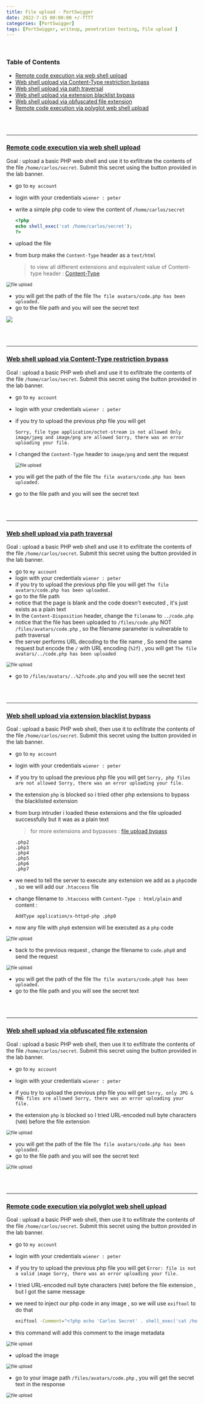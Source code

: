 ```yaml
---
title: File upload - PortSwigger
date: 2022-7-15 00:00:00 +/-TTTT
categories: [PortSwigger]
tags: [PortSwigger, writeup, penetration testing, File upload ] 
---
```




<br />



### Table of Contents

- [Remote code execution via web shell upload](#remote-code-execution-via-web-shell-upload)
- [Web shell upload via Content-Type restriction bypass](#web-shell-upload-via-content-type-restriction-bypass)
- [Web shell upload via path traversal](#web-shell-upload-via-path-traversal)
- [Web shell upload via extension blacklist bypass](#web-shell-upload-via-extension-blacklist-bypass)
- [Web shell upload via obfuscated file extension](#web-shell-upload-via-obfuscated-file-extension)
- [Remote code execution via polyglot web shell upload](#remote-code-execution-via-polyglot-web-shell-upload)

<br /><br />

----





### [Remote code execution via web shell upload](https://portswigger.net/web-security/file-upload/lab-file-upload-remote-code-execution-via-web-shell-upload)

Goal : upload a basic PHP web shell and use it to exfiltrate the contents of the file `/home/carlos/secret`. Submit this secret using the button provided in the lab banner.

- go to `my account`

- login with your credentials `wiener : peter`

- write a simple php code to view the content of `/home/carlos/secret`
  ```php
  <?php
  echo shell_exec('cat /home/carlos/secret');
  ?>
  ```

- upload the file

- from burp make the `Content-Type` header as a `text/html` 
  >to view all different extensions and equivalent value of Content-type header : [Content-Type](https://www.php.net/manual/en/function.mime-content-type.php#87856)



<img src="/assets/img/portswigger/file_upload/1_2.png" alt="file upload" style="zoom:80%;" />



- you will get the path of the file `The file avatars/code.php has been uploaded. `
- go to the file path and you will see the secret text

![](/assets/img/portswigger/file_upload/1_1.png)





<br /><br />

------





### [Web shell upload via Content-Type restriction bypass](https://portswigger.net/web-security/file-upload/lab-file-upload-web-shell-upload-via-content-type-restriction-bypass)

Goal : upload a basic PHP web shell and use it to exfiltrate the contents of the file `/home/carlos/secret`. Submit this secret using the button provided in the lab banner.

- go to `my account`

- login with your credentials `wiener : peter`

- if you try to upload the previous php file you will get 
  ```
  Sorry, file type application/octet-stream is not allowed Only image/jpeg and image/png are allowed Sorry, there was an error uploading your file.
  ```

- I changed the `Content-Type` header to  `image/png` and sent the request

  

  <img src="/assets/img/portswigger/file_upload/2_1.png" alt="file upload" style="zoom:80%;" />

  

- you will get the path of the file `The file avatars/code.php has been uploaded. `
- go to the file path and you will see the secret text

<br /><br />

------





### [Web shell upload via path traversal](https://portswigger.net/web-security/file-upload/lab-file-upload-web-shell-upload-via-path-traversal)

Goal : upload a basic PHP web shell and use it to exfiltrate the contents of the file `/home/carlos/secret`. Submit this secret using the button provided in the lab banner.

- go to `my account`
- login with your credentials `wiener : peter`
- if you try to upload the previous php file you will get `The file avatars/code.php has been uploaded.`
- go to the file path
- notice that the page is blank and the code doesn't executed , it's just exists as a plain text
- In the `Content-Disposition` header, change the `filename` to `../code.php`
- notice that the file has been uploaded to `/files/code.php` NOT `/files/avatars/code.php` , so the filename parameter is vulnerable to path traversal
- the server performs URL decoding to the file name , So send the same request but encode the `/` with URL encoding (`%2f`) , you will get `The file avatars/../code.php has been uploaded`

<img src="/assets/img/portswigger/file_upload/3_1.png" alt="file upload" style="zoom:80%;" />



- go to `/files/avatars/..%2fcode.php` and you will see the secret text



<br /><br />

------





### [Web shell upload via extension blacklist bypass](https://portswigger.net/web-security/file-upload/lab-file-upload-web-shell-upload-via-extension-blacklist-bypass)

Goal : upload a basic PHP web shell, then use it to exfiltrate the contents of the file `/home/carlos/secret`. Submit this secret using the button provided in the lab banner.

- go to `my account`

- login with your credentials `wiener : peter`

- if you try to upload the previous php file you will get `Sorry, php files are not allowed Sorry, there was an error uploading your file.`

- the extension `php` is blocked so i tried other php extensions to bypass the blacklisted extension

- from burp intruder i loaded these extensions and the file uploaded successfully but it was as a plain text
  >for more extensions and bypasses : [file upload bypass](https://book.hacktricks.xyz/pentesting-web/file-upload) 

  ```
  .php2
  .php3
  .php4
  .php5
  .php6
  .php7
  ```

- we need to tell the server to execute any extension we add as a `php`code , so we will add our `.htaccess` file

- change filename to `.htaccess` with `Content-Type : html/plain` and content : 
  ```
  AddType application/x-httpd-php .php0
  ```

- now any file with `php0` extension will be executed as a `php` code

<img src="/assets/img/portswigger/file_upload/4_1.png" alt="file upload" style="zoom:80%;" />



- back to the previous request , change the filename to `code.php0` and send the request



<img src="/assets/img/portswigger/file_upload/4_2.png" alt="file upload" style="zoom:80%;" />



- you will get the path of the file `The file avatars/code.php0 has been uploaded. `
- go to the file path and you will see the secret text



<br /><br />

------





### [Web shell upload via obfuscated file extension](https://portswigger.net/web-security/file-upload/lab-file-upload-web-shell-upload-via-obfuscated-file-extension)

Goal : upload a basic PHP web shell, then use it to exfiltrate the contents of the file `/home/carlos/secret`. Submit this secret using the button provided in the lab banner.

- go to `my account`

- login with your credentials `wiener : peter`

- if you try to upload the previous php file you will get `Sorry, only JPG & PNG files are allowed Sorry, there was an error uploading your file.`

- the extension `php` is blocked so I tried URL-encoded null byte characters (`%00`) before the file extension 



<img src="/assets/img/portswigger/file_upload/5_1.png" alt="file upload" style="zoom:80%;" />





- you will get the path of the file `The file avatars/code.php has been uploaded. `
- go to the file path and you will see the secret text

<img src="/assets/img/portswigger/file_upload/5_2.png" alt="file upload" style="zoom:80%;" />



<br /><br />

------





### [Remote code execution via polyglot web shell upload](https://portswigger.net/web-security/file-upload/lab-file-upload-remote-code-execution-via-polyglot-web-shell-upload)

Goal : upload a basic PHP web shell, then use it to exfiltrate the contents of the file `/home/carlos/secret`. Submit this secret using the button provided in the lab banner.

- go to `my account`

- login with your credentials `wiener : peter`

- if you try to upload the previous php file you will get `Error: file is not a valid image Sorry, there was an error uploading your file.`

- I tried URL-encoded null byte characters (`%00`) before the file extension  , but I got the same message

- we need to inject our php code in any image , so we will use `exiftool` to do that
  ```bash
  exiftool -Comment="<?php echo 'Carlos Secret' . shell_exec('cat /home/carlos/secret'); ?>"  -o code.php
  ```

- this command will add this comment to the image metadata



<img src="/assets/img/portswigger/file_upload/6_1.png" alt="file upload" style="zoom:80%;" />



- upload the image 

<img src="/assets/img/portswigger/file_upload/6_2.png" alt="file upload" style="zoom:80%;" />



- go to your image path `/files/avatars/code.php` , you will get the secret text in the response



<img src="/assets/img/portswigger/file_upload/6_3.png" alt="file upload" style="zoom:80%;" />



